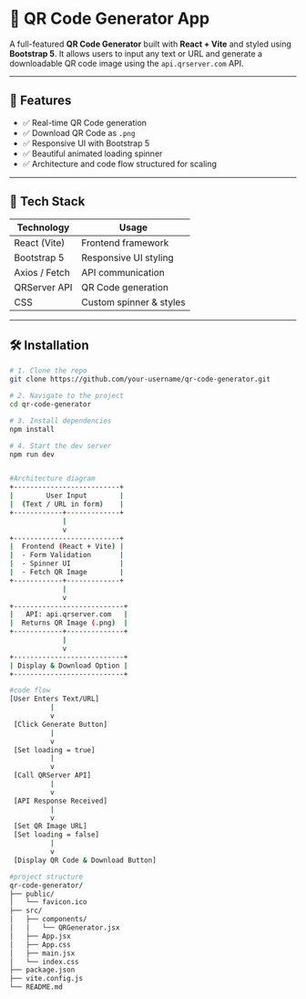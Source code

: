 # 🚀 QR Code Generator App

A full-featured **QR Code Generator** built with **React + Vite** and styled using **Bootstrap 5**. It allows users to input any text or URL and generate a downloadable QR code image using the `api.qrserver.com` API.

---

## 🧩 Features

- ✅ Real-time QR Code generation
- ✅ Download QR Code as `.png`
- ✅ Responsive UI with Bootstrap 5
- ✅ Beautiful animated loading spinner
- ✅ Architecture and code flow structured for scaling

---

## 🔧 Tech Stack

| Technology     | Usage                  |
|----------------|------------------------|
| React (Vite)   | Frontend framework     |
| Bootstrap 5    | Responsive UI styling  |
| Axios / Fetch  | API communication      |
| QRServer API   | QR Code generation     |
| CSS            | Custom spinner & styles |

---

## 🛠️ Installation

```bash
# 1. Clone the repo
git clone https://github.com/your-username/qr-code-generator.git

# 2. Navigate to the project
cd qr-code-generator

# 3. Install dependencies
npm install

# 4. Start the dev server
npm run dev


#Architecture diagram
+--------------------------+
|        User Input        |
|  (Text / URL in form)    |
+------------+-------------+
             |
             v
+--------------------------+
|  Frontend (React + Vite) |
|  - Form Validation       |
|  - Spinner UI            |
|  - Fetch QR Image        |
+------------+-------------+
             |
             v
+---------------------------+
|   API: api.qrserver.com   |
|  Returns QR Image (.png)  |
+------------+--------------+
             |
             v
+---------------------------+
| Display & Download Option |
+---------------------------+

#code flow
[User Enters Text/URL]
          |
          v
 [Click Generate Button]
          |
          v
 [Set loading = true]
          |
          v
 [Call QRServer API]
          |
          v
 [API Response Received]
          |
          v
 [Set QR Image URL]
 [Set loading = false]
          |
          v
 [Display QR Code & Download Button]

#project structure
qr-code-generator/
├── public/
│   └── favicon.ico
├── src/
│   ├── components/
│   │   └── QRGenerator.jsx
│   ├── App.jsx
│   ├── App.css
│   ├── main.jsx
│   └── index.css
├── package.json
├── vite.config.js
└── README.md
